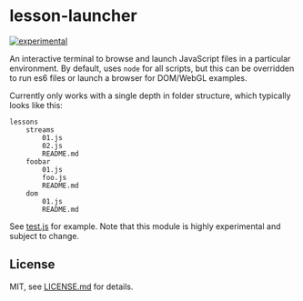 # lesson-launcher

[![experimental](http://badges.github.io/stability-badges/dist/experimental.svg)](http://github.com/badges/stability-badges)

An interactive terminal to browse and launch JavaScript files in a particular environment. By default, uses `node` for all scripts, but this can be overridden to run es6 files or launch a browser for DOM/WebGL examples. 

Currently only works with a single depth in folder structure, which typically looks like this:

```
lessons
    streams
        01.js
        02.js
        README.md
    foobar
        01.js
        foo.js
        README.md
    dom
        01.js
        README.md
```

See [test.js](test.js) for example. Note that this module is highly experimental and subject to change.

## License

MIT, see [LICENSE.md](http://github.com/Jam3/lesson-launcher/blob/master/LICENSE.md) for details.
